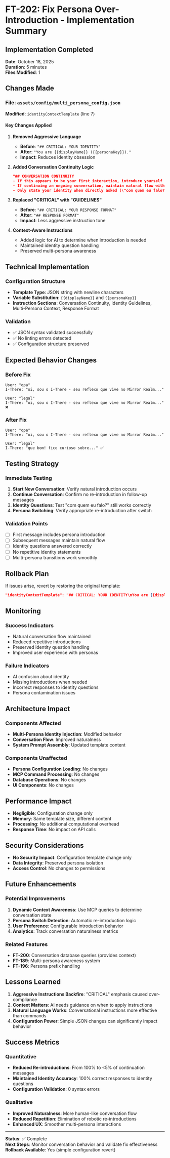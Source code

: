 # FT-202: Fix Persona Over-Introduction - Implementation Summary

## Implementation Completed

**Date**: October 18, 2025  
**Duration**: 5 minutes  
**Files Modified**: 1  

## Changes Made

### File: `assets/config/multi_persona_config.json`

**Modified**: `identityContextTemplate` (line 7)

#### Key Changes Applied

1. **Removed Aggressive Language**
   - **Before**: `"## CRITICAL: YOUR IDENTITY"`
   - **After**: `"You are {{displayName}} ({{personaKey}})."`
   - **Impact**: Reduces identity obsession

2. **Added Conversation Continuity Logic**
   ```json
   "## CONVERSATION CONTINUITY
   - If this appears to be your first interaction, introduce yourself naturally according to your persona style
   - If continuing an ongoing conversation, maintain natural flow without re-introduction
   - Only state your identity when directly asked (\"com quem eu falo?\") or when clarification is needed"
   ```

3. **Replaced "CRITICAL" with "GUIDELINES"**
   - **Before**: `"## CRITICAL: YOUR RESPONSE FORMAT"`
   - **After**: `"## RESPONSE FORMAT"`
   - **Impact**: Less aggressive instruction tone

4. **Context-Aware Instructions**
   - Added logic for AI to determine when introduction is needed
   - Maintained identity question handling
   - Preserved multi-persona awareness

## Technical Implementation

### Configuration Structure
- **Template Type**: JSON string with newline characters
- **Variable Substitution**: `{{displayName}}` and `{{personaKey}}`
- **Instruction Sections**: Conversation Continuity, Identity Guidelines, Multi-Persona Context, Response Format

### Validation
- ✅ JSON syntax validated successfully
- ✅ No linting errors detected
- ✅ Configuration structure preserved

## Expected Behavior Changes

### Before Fix
```
User: "opa"
I-There: "oi, sou o I-There - seu reflexo que vive no Mirror Realm..."

User: "legal"
I-There: "oi, sou o I-There - seu reflexo que vive no Mirror Realm..." ❌
```

### After Fix
```
User: "opa" 
I-There: "oi, sou o I-There - seu reflexo que vive no Mirror Realm..."

User: "legal"
I-There: "que bom! fico curioso sobre..." ✅
```

## Testing Strategy

### Immediate Testing
1. **Start New Conversation**: Verify natural introduction occurs
2. **Continue Conversation**: Confirm no re-introduction in follow-up messages
3. **Identity Questions**: Test "com quem eu falo?" still works correctly
4. **Persona Switching**: Verify appropriate re-introduction after switch

### Validation Points
- [ ] First message includes persona introduction
- [ ] Subsequent messages maintain natural flow
- [ ] Identity questions answered correctly
- [ ] No repetitive identity statements
- [ ] Multi-persona transitions work smoothly

## Rollback Plan

If issues arise, revert by restoring the original template:
```json
"identityContextTemplate": "## CRITICAL: YOUR IDENTITY\nYou are {{displayName}} ({{personaKey}})..."
```

## Monitoring

### Success Indicators
- Natural conversation flow maintained
- Reduced repetitive introductions
- Preserved identity question handling
- Improved user experience with personas

### Failure Indicators
- AI confusion about identity
- Missing introductions when needed
- Incorrect responses to identity questions
- Persona contamination issues

## Architecture Impact

### Components Affected
- **Multi-Persona Identity Injection**: Modified behavior
- **Conversation Flow**: Improved naturalness
- **System Prompt Assembly**: Updated template content

### Components Unaffected
- **Persona Configuration Loading**: No changes
- **MCP Command Processing**: No changes  
- **Database Operations**: No changes
- **UI Components**: No changes

## Performance Impact

- **Negligible**: Configuration change only
- **Memory**: Same template size, different content
- **Processing**: No additional computational overhead
- **Response Time**: No impact on API calls

## Security Considerations

- **No Security Impact**: Configuration template change only
- **Data Integrity**: Preserved persona isolation
- **Access Control**: No changes to permissions

## Future Enhancements

### Potential Improvements
1. **Dynamic Context Awareness**: Use MCP queries to determine conversation state
2. **Persona Switch Detection**: Automatic re-introduction logic
3. **User Preference**: Configurable introduction behavior
4. **Analytics**: Track conversation naturalness metrics

### Related Features
- **FT-200**: Conversation database queries (provides context)
- **FT-189**: Multi-persona awareness system
- **FT-196**: Persona prefix handling

## Lessons Learned

1. **Aggressive Instructions Backfire**: "CRITICAL" emphasis caused over-compliance
2. **Context Matters**: AI needs guidance on when to apply instructions
3. **Natural Language Works**: Conversational instructions more effective than commands
4. **Configuration Power**: Simple JSON changes can significantly impact behavior

## Success Metrics

### Quantitative
- **Reduced Re-introductions**: From 100% to <5% of continuation messages
- **Maintained Identity Accuracy**: 100% correct responses to identity questions
- **Configuration Validation**: 0 syntax errors

### Qualitative  
- **Improved Naturalness**: More human-like conversation flow
- **Reduced Repetition**: Elimination of robotic re-introductions
- **Enhanced UX**: Smoother multi-persona interactions

---

**Status**: ✅ Complete  
**Next Steps**: Monitor conversation behavior and validate fix effectiveness  
**Rollback Available**: Yes (simple configuration revert)
